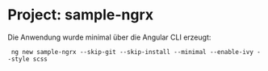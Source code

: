# Project: sample-ngrx

Die Anwendung wurde minimal über die Angular CLI erzeugt:

     ng new sample-ngrx --skip-git --skip-install --minimal --enable-ivy --style scss
